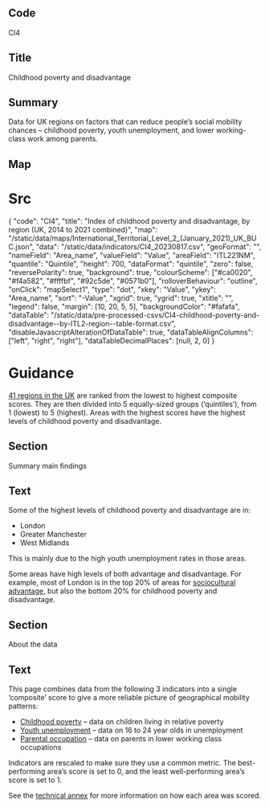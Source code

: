 ## Code
CI4

## Title
Childhood poverty and disadvantage

## Summary
Data for UK regions on factors that can reduce people’s social mobility chances – childhood poverty,
youth unemployment, and lower working-class work among parents.

## Map
# Src
{
    "code": "CI4",
    "title": "Index of childhood poverty and disadvantage, by region (UK, 2014 to 2021 combined)",
    "map": "/static/data/maps/International_Territorial_Level_2_(January_2021)_UK_BUC.json",
    "data": "/static/data/indicators/CI4_20230817.csv",
    "geoFormat": "",
    "nameField": "Area_name",
    "valueField": "Value",
    "areaField": "ITL221NM",
    "quantile": "Quintile",
    "height": 700,
    "dataFormat": "quintile",
    "zero": false,
    "reversePolarity": true,
    "background": true,
    "colourScheme": ["#ca0020", "#f4a582", "#ffffbf", "#92c5de", "#0571b0"],
    "rolloverBehaviour": "outline",
    "onClick": "mapSelect1",
    "type": "dot",
    "xkey": "Value",
    "ykey": "Area_name",
    "sort": "-Value",
    "xgrid": true,
    "ygrid": true,
    "xtitle": "",
    "legend": false,
    "margin": [10, 20, 5, 5],
    "backgroundColor": "#fafafa",
    "dataTable": "/static/data/pre-processed-csvs/CI4-childhood-poverty-and-disadvantage--by-ITL2-region--table-format.csv",
    "disableJavascriptAlterationOfDataTable": true,
    "dataTableAlignColumns": ["left", "right", "right"],
    "dataTableDecimalPlaces": [null, 2, 0]
}

# Guidance
[41 regions in the UK](/social_mobility_by_area#the-41-regions) are ranked from the lowest to highest composite scores.
They are then divided into 5 equally-sized groups (‘quintiles’), from 1 (lowest) to 5 (highest).
Areas with the highest scores have the highest levels of childhood poverty and disadvantage.

## Section
Summary main findings

## Text
Some of the highest levels of childhood poverty and disadvantage are in:

* London
* Greater Manchester
* West Midlands

This is mainly due to the high youth unemployment rates in those areas.

Some areas have high levels of both advantage and disadvantage.
For example, most of London is in the top 20% of areas for
[sociocultural advantage](/drivers_of_social_mobility/composite_indices/socio-cultural_advantage), but also
the bottom 20% for childhood poverty and disadvantage.

## Section
About the data

## Text
This page combines data from the following 3 indicators into a single ‘composite’ score to give a more
reliable picture of geographical mobility patterns:

* [Childhood poverty](/drivers_of_social_mobility/conditions_of_childhood/childhood_poverty)
  – data on children living in relative poverty
* [Youth unemployment](/drivers_of_social_mobility/work_opportunities_for_young_people/youth_unemployment)
  – data on 16 to 24 year olds in unemployment
* [Parental occupation](/drivers_of_social_mobility/conditions_of_childhood/distribution_of_parental_occupation)
  – data on parents in lower working class occupations

Indicators are rescaled to make sure they use a common metric.
The best-performing area’s score is set to 0, and the least well-performing area’s score is set to 1.

See the <a href="https://www.gov.uk/government/publications/state-of-the-nation-2023-people-and-places/technical-annex#composite-indices-methodology" target="_blank" class="govuk-link">technical annex</a> for more information on how each area was scored. 
